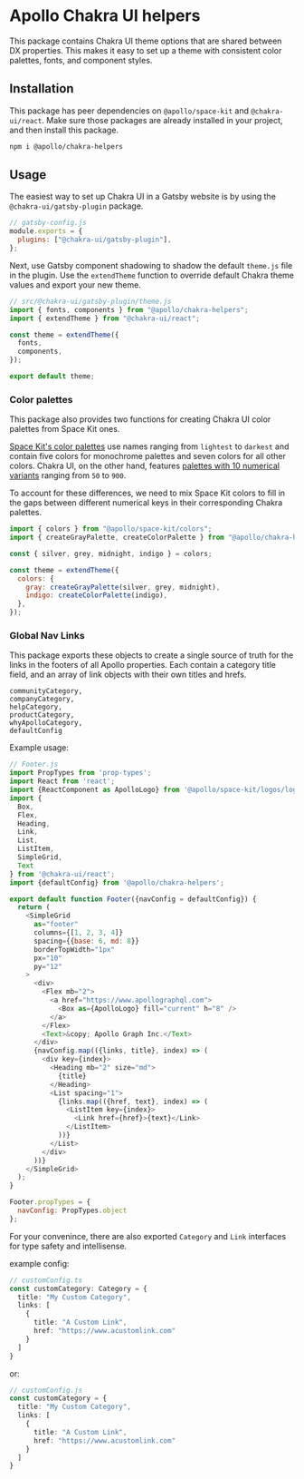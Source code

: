 # Apollo Chakra UI helpers

This package contains Chakra UI theme options that are shared between DX properties. This makes it easy to set up a theme with consistent color palettes, fonts, and component styles.

## Installation

This package has peer dependencies on `@apollo/space-kit` and `@chakra-ui/react`. Make sure those packages are already installed in your project, and then install this package.

```bash
npm i @apollo/chakra-helpers
```

## Usage

The easiest way to set up Chakra UI in a Gatsby website is by using the `@chakra-ui/gatsby-plugin` package.

```js
// gatsby-config.js
module.exports = {
  plugins: ["@chakra-ui/gatsby-plugin"],
};
```

Next, use Gatsby component shadowing to shadow the default `theme.js` file in the plugin. Use the `extendTheme` function to override default Chakra theme values and export your new theme.

```js
// src/@chakra-ui/gatsby-plugin/theme.js
import { fonts, components } from "@apollo/chakra-helpers";
import { extendTheme } from "@chakra-ui/react";

const theme = extendTheme({
  fonts,
  components,
});

export default theme;
```

### Color palettes

This package also provides two functions for creating Chakra UI color palettes from Space Kit ones.

[Space Kit's color palettes](https://github.com/apollographql/space-kit/blob/main/src/colors/colors.ts#L1-L12) use names ranging from `lightest` to `darkest` and contain five colors for monochrome palettes and seven colors for all other colors. Chakra UI, on the other hand, features [palettes with 10 numerical variants](https://github.com/chakra-ui/chakra-ui/blob/main/packages/theme/src/theme.types.ts#L31-L42) ranging from `50` to `900`.

To account for these differences, we need to mix Space Kit colors to fill in the gaps between different numerical keys in their corresponding Chakra palettes.

```js
import { colors } from "@apollo/space-kit/colors";
import { createGrayPalette, createColorPalette } from "@apollo/chakra-helpers";

const { silver, grey, midnight, indigo } = colors;

const theme = extendTheme({
  colors: {
    gray: createGrayPalette(silver, grey, midnight),
    indigo: createColorPalette(indigo),
  },
});
```

### Global Nav Links

This package exports these objects to create a single source of truth for the links in the footers of all Apollo properties. Each contain a category title field, and an array of link objects with their own titles and hrefs.

```
communityCategory,
companyCategory,
helpCategory,
productCategory,
whyApolloCategory,
defaultConfig
```

Example usage:

```js
// Footer.js
import PropTypes from 'prop-types';
import React from 'react';
import {ReactComponent as ApolloLogo} from '@apollo/space-kit/logos/logo.svg';
import {
  Box,
  Flex,
  Heading,
  Link,
  List,
  ListItem,
  SimpleGrid,
  Text
} from '@chakra-ui/react';
import {defaultConfig} from '@apollo/chakra-helpers';

export default function Footer({navConfig = defaultConfig}) {
  return (
    <SimpleGrid
      as="footer"
      columns={[1, 2, 3, 4]}
      spacing={{base: 6, md: 8}}
      borderTopWidth="1px"
      px="10"
      py="12"
    >
      <div>
        <Flex mb="2">
          <a href="https://www.apollographql.com">
            <Box as={ApolloLogo} fill="current" h="8" />
          </a>
        </Flex>
        <Text>&copy; Apollo Graph Inc.</Text>
      </div>
      {navConfig.map(({links, title}, index) => (
        <div key={index}>
          <Heading mb="2" size="md">
            {title}
          </Heading>
          <List spacing="1">
            {links.map(({href, text}, index) => (
              <ListItem key={index}>
                <Link href={href}>{text}</Link>
              </ListItem>
            ))}
          </List>
        </div>
      ))}
    </SimpleGrid>
  );
}

Footer.propTypes = {
  navConfig: PropTypes.object
};
```

For your convenince, there are also exported `Category` and `Link` interfaces for type safety and intellisense. 

example config:

```ts
// customConfig.ts
const customCategory: Category = {
  title: "My Custom Category",
  links: [
    {
      title: "A Custom Link",
      href: "https://www.acustomlink.com"
    }
  ]
}
```

or:

```ts
// customConfig.js
const customCategory = {
  title: "My Custom Category",
  links: [
    {
      title: "A Custom Link",
      href: "https://www.acustomlink.com"
    }
  ]
}
```
